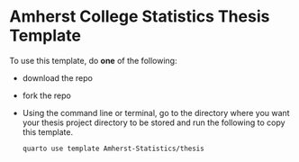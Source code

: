 # Amherst College Statistics Thesis Template

To use this template, do **one** of the following:

* download the repo
* fork the repo
* Using the command line or terminal, go to the directory where you want your thesis project directory to be stored and run the following to copy this template.

  ```
  quarto use template Amherst-Statistics/thesis
  ```
